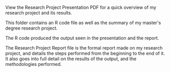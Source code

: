 View the Research Project Presentation PDF for a quick overview of my research project and its results.

This folder contains an R code file as well as the summary of my master's degree research project.

The R code produced the output seen in the presentation and the report.

The Research Project Report file is the formal report made on my research project, and details the steps performed from the beginning to the end of it. It also goes into full detail on the results of the output, and the methodologies performed.
